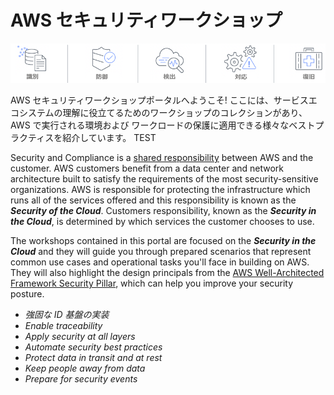 # AWS セキュリティワークショップ

![Components](assets/images/csf-core-functions.png "NIST Cybersecurity Framework Core Functions")

AWS セキュリティワークショップポータルへようこそ! ここには、サービスエコシステムの理解に役立てるためのワークショップのコレクションがあり、AWS で実行される環境および ワークロードの保護に適用できる様々なベストプラクティスを紹介しています。 TEST

Security and Compliance is a <a href="https://aws.amazon.com/compliance/shared-responsibility-model/" target="_blank">shared responsibility</a> between AWS and the customer.  AWS customers benefit from a data center and network architecture built to satisfy the requirements of the most security-sensitive organizations.  AWS is responsible for protecting the infrastructure which runs all of the services offered and this responsibility is known as the ***Security of the Cloud***.  Customers responsibility, known as the ***Security in the Cloud***, is determined by which services the customer chooses to use.  

The workshops contained in this portal are focused on the ***Security in the Cloud*** and they will guide you through prepared scenarios that represent common use cases and operational tasks you'll face in building on AWS.  They will also highlight the design principals from the <a href="https://d1.awsstatic.com/whitepapers/architecture/AWS-Security-Pillar.pdf" target="_blank">AWS Well-Architected Framework Security Pillar</a>, which can help you improve your security posture.

* *強固な ID 基盤の実装*
* *Enable traceability*
* *Apply security at all layers*
* *Automate security best practices*
* *Protect data in transit and at rest*
* *Keep people away from data*
* *Prepare for security events*